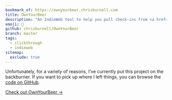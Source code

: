 ```yaml
---
bookmark_of: https://ownyourbeer.chrisburnell.com
title: OwnYourBeer
description: "An IndieWeb tool to help you pull check-ins from <a href=\"https://untappd.com\">Untappd</a>. Still a work-in-progress."
emoji: 🍻
github: chrisburnell/OwnYourBeer
branch: master
tags:
  - clickthrough
  - indieweb
sitemap:
  exclude: true
---
```


<div class=" [ box  box--warning ] ">
    <p>Unfortunately, for a variety of reasons, I’ve currently put this project on the backburner. If you want to pick up where I left things, you can browse the <a href="https://github.com/chrisburnell/ownyourbeer">code on GitHub</a>.</p>
</div>

<nav class="[ grid ] navigator">
    <a href="{{ bookmark_of }}" class="[ button ] ">Check out OwnYourBeer →</a>
</nav>
